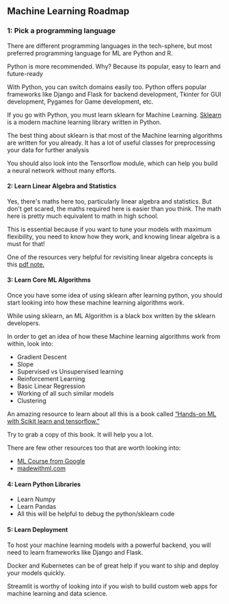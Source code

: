 ## Machine Learning Roadmap

### 1: Pick a programming language

There are different programming languages in the tech-sphere, but most preferred programming language for ML are Python and R.

Python is more recommended. Why? Because its popular, easy to learn and future-ready

With Python, you can switch domains easily too. Python offers popular frameworks like Django and Flask for backend development, Tkinter for GUI development, Pygames for Game development, etc.

If you go with Python, you must learn sklearn for Machine Learning. [Sklearn](https://scikit-learn.org/) is a modern machine learning library written in Python.

The best thing about sklearn is that most of the Machine learning algorithms are written for you already. It has a lot of useful classes for preprocessing your data for further analysis

You should also look into the Tensorflow module, which can help you build a neural network without many efforts.

#### 2: Learn Linear Algebra and Statistics

Yes, there's maths here too, particularly linear algebra and statistics. But don't get scared, the maths required here is easier than you think. The math here is pretty much equivalent to math in high school.

This is essential because if you want to tune your models with maximum flexibility, you need to know how they work, and knowing linear algebra is a must for that!

One of the resources very helpful for revisiting linear algebra concepts is this [pdf note.](http://www.maths.qmul.ac.uk/~pjc/notes/linalg.pdf)

#### 3: Learn Core ML Algorithms

Once you have some idea of using sklearn after learning python, you should start looking into how these machine learning algorithms work.

While using sklearn, an ML Algorithm is a black box written by the sklearn developers.

In order to get an idea of how these Machine learning algorithms work from within, look into:

-   Gradient Descent
-   Slope
-   Supervised vs Unsupervised learning
-   Reinforcement Learning
-   Basic Linear Regression
-   Working of all such similar models
-   Clustering

An amazing resource to learn about all this is a book called [“Hands-on ML with Scikit learn and tensorflow.”](https://www.amazon.in/Hands-Machine-Learning-Scikit-Learn-Tensor/dp/9352139054/ref=sr_1_1?crid=2ZIGJ7RDJBZYA&dchild=1&keywords=hands+on+ml+with+scikit+learn%2C+keras+and+tensorflow&qid=1611033246&sprefix=hands+on+ml%2Ccomputers%2C305&sr=8-1)

Try to grab a copy of this book. It will help you a lot.

There are few other resources too that are worth looking into:

-   [ML Course from Google](https://developers.google.com/machine-learning/crash-course)
-   [madewithml.com](https://www.codewithharry.com/blogpost/complete-ml-roadmap-for-beginners/madewithml.com)

#### 4: Learn Python Libraries

-   Learn Numpy
-   Learn Pandas
-   All this will be helpful to debug the python/sklearn code

#### 5: Learn Deployment

To host your machine learning models with a powerful backend, you will need to learn frameworks like Django and Flask.

Docker and Kubernetes can be of great help if you want to ship and deploy your models quickly.

Streamlit is worthy of looking into if you wish to build custom web apps for machine learning and data science.
